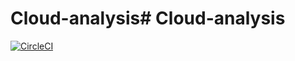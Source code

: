# Cloud-analysis# Cloud-analysis
[![CircleCI](https://circleci.com/gh/sophiazzw7/Cloud-analysis.svg?style=svg)](https://circleci.com/gh/sophiazzw7/Cloud-analysis)